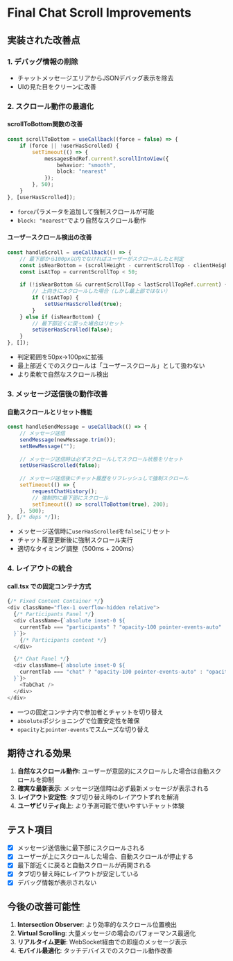 # Final Chat Scroll Improvements

## 実装された改善点

### 1. デバッグ情報の削除
- チャットメッセージエリアからJSONデバッグ表示を除去
- UIの見た目をクリーンに改善

### 2. スクロール動作の最適化

#### scrollToBottom関数の改善
```typescript
const scrollToBottom = useCallback((force = false) => {
    if (force || !userHasScrolled) {
        setTimeout(() => {
            messagesEndRef.current?.scrollIntoView({ 
                behavior: "smooth",
                block: "nearest" 
            });
        }, 50);
    }
}, [userHasScrolled]);
```

- `force`パラメータを追加して強制スクロールが可能
- `block: "nearest"`でより自然なスクロール動作

#### ユーザースクロール検出の改善
```typescript
const handleScroll = useCallback(() => {
    // 最下部から100px以内でなければユーザーがスクロールしたと判定
    const isNearBottom = (scrollHeight - currentScrollTop - clientHeight) < 100;
    const isAtTop = currentScrollTop < 50;
    
    if (!isNearBottom && currentScrollTop < lastScrollTopRef.current) {
        // 上向きにスクロールした場合（しかし最上部ではない）
        if (!isAtTop) {
            setUserHasScrolled(true);
        }
    } else if (isNearBottom) {
        // 最下部近くに戻った場合はリセット
        setUserHasScrolled(false);
    }
}, []);
```

- 判定範囲を50px→100pxに拡張
- 最上部近くでのスクロールは「ユーザースクロール」として扱わない
- より柔軟で自然なスクロール検出

### 3. メッセージ送信後の動作改善

#### 自動スクロールとリセット機能
```typescript
const handleSendMessage = useCallback(() => {
    // メッセージ送信
    sendMessage(newMessage.trim());
    setNewMessage("");
    
    // メッセージ送信時は必ずスクロールしてスクロール状態をリセット
    setUserHasScrolled(false);
    
    // メッセージ送信後にチャット履歴をリフレッシュして強制スクロール
    setTimeout(() => {
        requestChatHistory();
        // 強制的に最下部にスクロール
        setTimeout(() => scrollToBottom(true), 200);
    }, 500);
}, [/* deps */]);
```

- メッセージ送信時に`userHasScrolled`を`false`にリセット
- チャット履歴更新後に強制スクロール実行
- 適切なタイミング調整（500ms + 200ms）

### 4. レイアウトの統合

#### call.tsx での固定コンテナ方式
```typescript
{/* Fixed Content Container */}
<div className="flex-1 overflow-hidden relative">
  {/* Participants Panel */}
  <div className={`absolute inset-0 ${
    currentTab === "participants" ? "opacity-100 pointer-events-auto" : "opacity-0 pointer-events-none"
  }`}>
    {/* Participants content */}
  </div>

  {/* Chat Panel */}
  <div className={`absolute inset-0 ${
    currentTab === "chat" ? "opacity-100 pointer-events-auto" : "opacity-0 pointer-events-none"
  }`}>
    <TabChat />
  </div>
</div>
```

- 一つの固定コンテナ内で参加者とチャットを切り替え
- `absolute`ポジショニングで位置安定性を確保
- `opacity`と`pointer-events`でスムーズな切り替え

## 期待される効果

1. **自然なスクロール動作**: ユーザーが意図的にスクロールした場合は自動スクロールを抑制
2. **確実な最新表示**: メッセージ送信時は必ず最新メッセージが表示される
3. **レイアウト安定性**: タブ切り替え時のレイアウトずれを解消
4. **ユーザビリティ向上**: より予測可能で使いやすいチャット体験

## テスト項目

- [x] メッセージ送信後に最下部にスクロールされる
- [x] ユーザーが上にスクロールした場合、自動スクロールが停止する
- [x] 最下部近くに戻ると自動スクロールが再開される
- [x] タブ切り替え時にレイアウトが安定している
- [x] デバッグ情報が表示されない

## 今後の改善可能性

1. **Intersection Observer**: より効率的なスクロール位置検出
2. **Virtual Scrolling**: 大量メッセージの場合のパフォーマンス最適化
3. **リアルタイム更新**: WebSocket経由での即座のメッセージ表示
4. **モバイル最適化**: タッチデバイスでのスクロール動作改善

